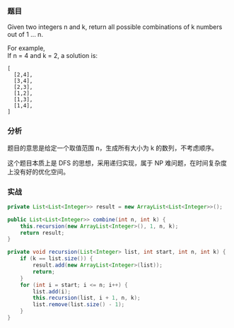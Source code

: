### 题目

Given two integers n and k, return all possible combinations of k numbers out of 1 ... n.

For example,  
If n = 4 and k = 2, a solution is:

```
[
  [2,4],
  [3,4],
  [2,3],
  [1,2],
  [1,3],
  [1,4],
]
```

### 分析

题目的意思是给定一个取值范围 n，生成所有大小为 k 的数列，不考虑顺序。

这个题目本质上是 DFS 的思想，采用递归实现，属于 NP 难问题，在时间复杂度上没有好的优化空间。

### 实战

```java
private List<List<Integer>> result = new ArrayList<List<Integer>>();

public List<List<Integer>> combine(int n, int k) {
    this.recursion(new ArrayList<Integer>(), 1, n, k);
    return result;
}

private void recursion(List<Integer> list, int start, int n, int k) {
    if (k == list.size()) {
        result.add(new ArrayList<Integer>(list));
        return;
    }
    for (int i = start; i <= n; i++) {
        list.add(i);
        this.recursion(list, i + 1, n, k);
        list.remove(list.size() - 1);
    }
}
```